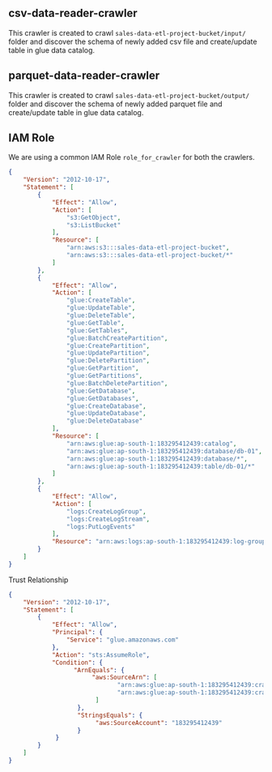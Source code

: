 ## csv-data-reader-crawler

This crawler is created to crawl `sales-data-etl-project-bucket/input/` folder and discover the schema of newly added csv file and create/update table in glue data catalog.

## parquet-data-reader-crawler

This crawler is created to crawl `sales-data-etl-project-bucket/output/` folder and discover the schema of newly added parquet file and create/update table in glue data catalog.

## IAM Role

We are using a common IAM Role `role_for_crawler` for both the crawlers.

```json
{
    "Version": "2012-10-17",
    "Statement": [
        {
            "Effect": "Allow",
            "Action": [
                "s3:GetObject",
                "s3:ListBucket"
            ],
            "Resource": [
                "arn:aws:s3:::sales-data-etl-project-bucket",
                "arn:aws:s3:::sales-data-etl-project-bucket/*"
            ]
        },
        {
            "Effect": "Allow",
            "Action": [
                "glue:CreateTable",
                "glue:UpdateTable",
                "glue:DeleteTable",
                "glue:GetTable",
                "glue:GetTables",
                "glue:BatchCreatePartition",
                "glue:CreatePartition",
                "glue:UpdatePartition",
                "glue:DeletePartition",
                "glue:GetPartition",
                "glue:GetPartitions",
                "glue:BatchDeletePartition",
                "glue:GetDatabase",
                "glue:GetDatabases",
                "glue:CreateDatabase",
                "glue:UpdateDatabase",
                "glue:DeleteDatabase"
            ],
            "Resource": [
                "arn:aws:glue:ap-south-1:183295412439:catalog",
                "arn:aws:glue:ap-south-1:183295412439:database/db-01",
                "arn:aws:glue:ap-south-1:183295412439:database/*",
                "arn:aws:glue:ap-south-1:183295412439:table/db-01/*"
            ]
        },
        {
            "Effect": "Allow",
            "Action": [
                "logs:CreateLogGroup",
                "logs:CreateLogStream",
                "logs:PutLogEvents"
            ],
            "Resource": "arn:aws:logs:ap-south-1:183295412439:log-group:/aws/glue/crawlers/*"
        }
    ]
}
```

Trust Relationship

```json
{
    "Version": "2012-10-17",
    "Statement": [
        {
            "Effect": "Allow",
            "Principal": {
                "Service": "glue.amazonaws.com"
            },
            "Action": "sts:AssumeRole",
            "Condition": {
                  "ArnEquals": {
                       "aws:SourceArn": [
                              "arn:aws:glue:ap-south-1:183295412439:crawler/csv_data_reader",
                              "arn:aws:glue:ap-south-1:183295412439:crawler/parquet_data_reader"
                        ]
                   },
                   "StringsEquals": {
                        "aws:SourceAccount": "183295412439"
                   }
             }
        }
    ]
}
```

